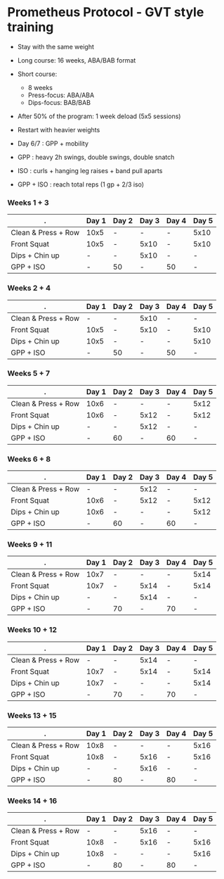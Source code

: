 # Prometheus Protocol - GVT style training

- Stay with the same weight
- Long course: 16 weeks, ABA/BAB format
- Short course:
  - 8 weeks
  - Press-focus: ABA/ABA
  - Dips-focus: BAB/BAB
    
- After 50% of the program: 1 week deload (5x5 sessions)
  
- Restart with heavier weights
- Day 6/7   : GPP + mobility
- GPP       : heavy 2h swings, double swings, double snatch
- ISO       : curls + hanging leg raises + band pull aparts
- GPP + ISO : reach total reps (1 gp + 2/3 iso)

### Weeks 1 + 3

| .                     | Day 1 | Day 2 | Day 3 | Day 4 | Day 5 |
| ---                   | ---  | ---  | ---  | ---  | ---  |
| Clean & Press + Row   | 10x5 | -    | -    | -    | 5x10 |
| Front Squat           | 10x5 | -    | 5x10 | -    | 5x10 |
| Dips + Chin up        | -    | -    | 5x10 | -    | -    |
| GPP + ISO             | -    | 50   | -    | 50   | -    |

### Weeks 2 + 4

| .                     | Day 1 | Day 2 | Day 3 | Day 4 | Day 5 |
| ---                   | ---  | ---  | ---  | ---  | ---  |
| Clean & Press + Row   | -    | -    | 5x10 | -    | -    |
| Front Squat           | 10x5 | -    | 5x10 | -    | 5x10 |
| Dips + Chin up        | 10x5 | -    | -    | -    | 5x10 |
| GPP + ISO             | -    | 50   | -    | 50   | -    |

### Weeks 5 + 7

| .                     | Day 1 | Day 2 | Day 3 | Day 4 | Day 5 |
| ---                   | ---  | ---  | ---  | ---  | ---  |
| Clean & Press + Row   | 10x6 | -    | -    | -    | 5x12 |
| Front Squat           | 10x6 | -    | 5x12 | -    | 5x12 |
| Dips + Chin up        | -    | -    | 5x12 | -    | -    |
| GPP + ISO             | -    | 60   | -    | 60   | -    |

### Weeks 6 + 8

| .                     | Day 1 | Day 2 | Day 3 | Day 4 | Day 5 |
| ---                   | ---  | ---  | ---  | ---  | ---  |
| Clean & Press + Row   | -    | -    | 5x12 | -    | -    |
| Front Squat           | 10x6 | -    | 5x12 | -    | 5x12 |
| Dips + Chin up        | 10x6 | -    | -    | -    | 5x12 |
| GPP + ISO             | -    | 60   | -    | 60   | -    |

### Weeks 9 + 11

| .                     | Day 1 | Day 2 | Day 3 | Day 4 | Day 5 |
| ---                   | ---  | ---  | ---  | ---  | ---  |
| Clean & Press + Row   | 10x7 | -    | -    | -    | 5x14 |
| Front Squat           | 10x7 | -    | 5x14 | -    | 5x14 |
| Dips + Chin up        | -    | -    | 5x14 | -    | -    |
| GPP + ISO             | -    | 70   | -    | 70   | -    |

### Weeks 10 + 12

| .                     | Day 1 | Day 2 | Day 3 | Day 4 | Day 5 |
| ---                   | ---  | ---  | ---  | ---  | ---  |
| Clean & Press + Row   | -    | -    | 5x14 | -    | -    |
| Front Squat           | 10x7 | -    | 5x14 | -    | 5x14 |
| Dips + Chin up        | 10x7 | -    | -    | -    | 5x14 |
| GPP + ISO             | -    | 70   | -    | 70   | -    |

### Weeks 13 + 15

| .                     | Day 1 | Day 2 | Day 3 | Day 4 | Day 5 |
| ---                   | ---  | ---  | ---  | ---  | ---  |
| Clean & Press + Row   | 10x8 | -    | -    | -    | 5x16 |
| Front Squat           | 10x8 | -    | 5x16 | -    | 5x16 |
| Dips + Chin up        | -    | -    | 5x16 | -    | -    |
| GPP + ISO             | -    | 80   | -    | 80   | -    |

### Weeks 14 + 16

| .                     | Day 1 | Day 2 | Day 3 | Day 4 | Day 5 |
| ---                   | ---  | ---  | ---  | ---  | ---  |
| Clean & Press + Row   | -    | -    | 5x16 | -    | -    |
| Front Squat           | 10x8 | -    | 5x16 | -    | 5x16 |
| Dips + Chin up        | 10x8 | -    | -    | -    | 5x16 |
| GPP + ISO             | -    | 80   | -    | 80   | -    |
